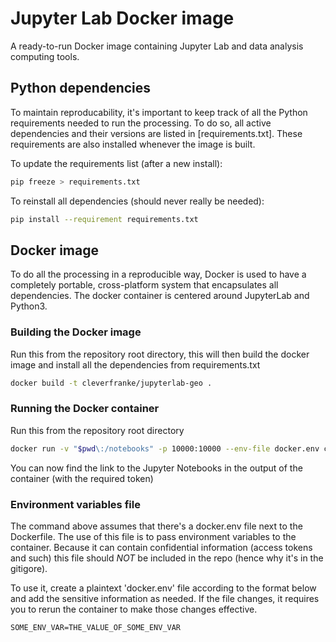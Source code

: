 # Jupyter Lab Docker image

A ready-to-run Docker image containing Jupyter Lab and data analysis computing tools.

## Python dependencies

To maintain reproducability, it's important to keep track of all the Python requirements 
needed to run the processing. To do so, all active dependencies and their versions are
listed in [requirements.txt]. These requirements are also installed whenever the image
is built.

To update the requirements list (after a new install):

```bash
pip freeze > requirements.txt
```

To reinstall all dependencies (should never really be needed):

```sh
pip install --requirement requirements.txt
```


## Docker image

To do all the processing in a reproducible way, Docker is used to have a completely
portable, cross-platform system that encapsulates all dependencies. The docker container
is centered around JupyterLab and Python3.

### Building the Docker image

Run this from the repository root directory, this will then build the docker image and
install all the dependencies from requirements.txt

```sh
docker build -t cleverfranke/jupyterlab-geo .
```

### Running the Docker container

Run this from the repository root directory

```sh
docker run -v "$pwd\:/notebooks" -p 10000:10000 --env-file docker.env cleverfranke/jupyterlab-base:latest
```

You can now find the link to the Jupyter Notebooks in the output of the container (with the 
required token)

### Environment variables file

The command above assumes that there's a docker.env file next to the Dockerfile. The
use of this file is to pass environment variables to the container. Because it can 
contain confidential information (access tokens and such) this file should *NOT* be 
included in the repo (hence why it's in the gitigore). 

To use it, create a plaintext 'docker.env' file according to the format below and
add the sensitive information as needed. If the file changes, it requires you to rerun 
the container to make those changes effective.

```
SOME_ENV_VAR=THE_VALUE_OF_SOME_ENV_VAR
```

